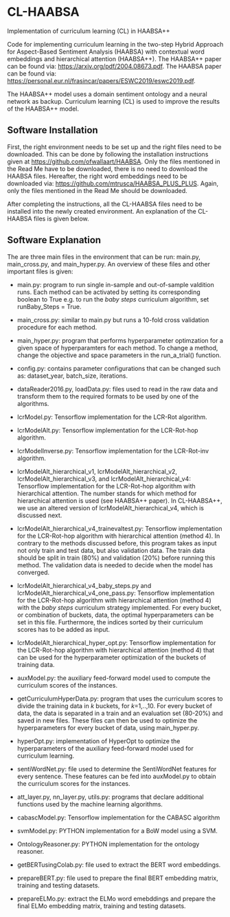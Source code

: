 # CL-HAABSA
Implementation of curriculum learning (CL) in HAABSA++

Code for implementing curriculum learning in the two-step Hybrid Approach for Aspect-Based Sentiment Analysis (HAABSA) with contextual word embeddings and hierarchical attention (HAABSA++).
The HAABSA++ paper can be found via: https://arxiv.org/pdf/2004.08673.pdf.
The HAABSA paper can be found via: https://personal.eur.nl/frasincar/papers/ESWC2019/eswc2019.pdf.

The HAABSA++ model uses a domain sentiment ontology and a neural network as backup. Curriculum learning (CL) is used to improve the results of the HAABSA++ model.


## Software Installation
First, the right environment needs to be set up and the right files need to be downloaded. This can be done by following the installation instructions given at https://github.com/ofwallaart/HAABSA. Only the files mentioned in the Read Me have to be downloaded, there is no need to download the HAABSA files. Hereafter, the right word embeddings need to be downloaded via: https://github.com/mtrusca/HAABSA_PLUS_PLUS. Again, only the files mentioned in the Read Me should be downloaded. 

After completing the instructions, all the CL-HAABSA files need to be installed into the newly created environment. An explanation of the CL-HAABSA files is given below.


## Software Explanation
The are three main files in the environment that can be run: main.py, main_cross.py, and main_hyper.py. An overview of these files and other important files is given:

- main.py: program to run single in-sample and out-of-sample valdition runs. Each method can be activated by setting its corresponding boolean to True e.g. to run the *baby steps* curriculum algorithm, set runBaby_Steps = True.

- main_cross.py: similar to main.py but runs a 10-fold cross validation procedure for each method.

- main_hyper.py: program that performs hyperparameter optimzation for a given space of hyperparamters for each method. To change a method, change the objective and space parameters in the run_a_trial() function.

- config.py: contains parameter configurations that can be changed such as: dataset_year, batch_size, iterations.

- dataReader2016.py, loadData.py: files used to read in the raw data and transform them to the required formats to be used by one of the algorithms.

- lcrModel.py: Tensorflow implementation for the LCR-Rot algorithm.

- lcrModelAlt.py: Tensorflow implementation for the LCR-Rot-hop algorithm.

- lcrModelInverse.py: Tensorflow implementation for the LCR-Rot-inv algorithm.

- lcrModelAlt_hierarchical_v1, lcrModelAlt_hierarchical_v2, lcrModelAlt_hierarchical_v3, and lcrModelAlt_hierarchical_v4: Tensorflow implementation for the LCR-Rot-hop algorithm with hierarchical attention. The number stands for which method for hierarchical attention is used (see HAABSA++ paper). In CL-HAABSA++, we use an altered version of lcrModelAlt_hierarchical_v4, which is discussed next.

- lcrModelAlt_hierarchical_v4_trainevaltest.py: Tensorflow implementation for the LCR-Rot-hop algorithm with hierarchical attention (method 4). In contrary to the methods discussed before, this program takes as input not only train and test data, but also validation data. The train data should be split in train (80%) and validation (20%) before running this method. The validation data is needed to decide when the model has converged.

- lcrModelAlt_hierarchical_v4_baby_steps.py and lcrModelAlt_hierarchical_v4_one_pass.py: Tensorflow implementation for the LCR-Rot-hop algorithm with hierarchical attention (method 4) with the *baby steps* curriculum strategy implemented. For every bucket, or combination of buckets, data, the optimal hyperparameters can be set in this file. Furthermore, the indices sorted by their curriculum scores has to be added as input. 

- lcrModelAlt_hierarchical_hyper_opt.py: Tensorflow implementation for the LCR-Rot-hop algorithm with hierarchical attention (method 4) that can be used for the hyperparameter optimization of the buckets of training data. 

- auxModel.py: the auxiliary feed-forward model used to compute the curriculum scores of the instances.

- getCurriculumHyperData.py: program that uses the curriculum scores to divide the training data in *k* buckets, for *k*=1,..,10. For every bucket of data, the data is separated in a train and an evaluation set (80-20%) and saved in new files. These files can then be used to optimize the hyperparameters for every bucket of data, using main_hyper.py.

- hyperOpt.py: implementation of HyperOpt to optimize the hyperparameters of the auxiliary feed-forward model used for curriculum learning.

- sentiWordNet.py: file used to determine the SentiWordNet features for every sentence. These features can be fed into auxModel.py to obtain the curriculum scores for the instances. 

- att_layer.py, nn_layer.py, utils.py: programs that declare additional functions used by the machine learning algorithms.

- cabascModel.py: Tensorflow implementation for the CABASC algorithm

- svmModel.py: PYTHON implementation for a BoW model using a SVM.

- OntologyReasoner.py: PYTHON implementation for the ontology reasoner.

- getBERTusingColab.py: file used to extract the BERT word embeddings.

- prepareBERT.py: file used to prepare the final BERT embedding matrix, training and testing datasets.

- prepareELMo.py: extract the ELMo word emebddings and prepare the final ELMo embedding matrix, training and testing datasets.


